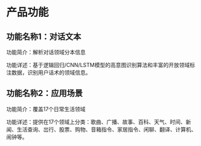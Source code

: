 # 产品功能

## 功能名称1：对话文本

功能简介：解析对话领域分本信息

功能详述：基于逻辑回归/CNN/LSTM模型的高意图识别算法和丰富的开放领域标注数据，识别用户话术的领域信息。

## 功能名称2：应用场景 

功能简介：覆盖17个日常生活领域

功能详述：提供在17个领域上分类：歌曲、广播、故事、百科、天气、时间、新闻、生活查询、岀行、股票、购物、音箱指令、家居指令、闲聊、翻译、计算机、闹钟等。

                                                                                                                                 
